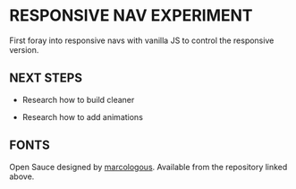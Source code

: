 # RESPONSIVE NAV EXPERIMENT

First foray into responsive navs with vanilla JS to control the responsive version.

## NEXT STEPS

- Research how to build cleaner

- Research how to add animations

## FONTS

Open Sauce designed by [marcologous](https://github.com/marcologous/Open-Sauce-Fonts).
Available from the repository linked above.
